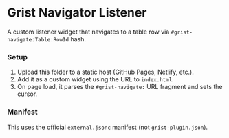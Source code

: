 # Grist Navigator Listener

A custom listener widget that navigates to a table row via `#grist-navigate:Table:RowId` hash.

### Setup
1. Upload this folder to a static host (GitHub Pages, Netlify, etc.).
2. Add it as a custom widget using the URL to `index.html`.
3. On page load, it parses the `#grist-navigate:` URL fragment and sets the cursor.

### Manifest
This uses the official `external.jsonc` manifest (not `grist-plugin.json`).

